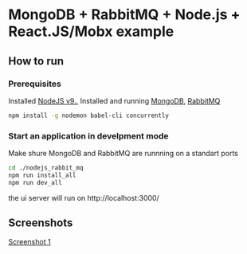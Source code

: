 # MongoDB + RabbitMQ + Node.js + React.JS/Mobx example

## How to run
### Prerequisites

Installed [NodeJS v9.*.*](https://nodejs.org/en/download/current/)
Installed and running [MongoDB](https://www.mongodb.com/),
[RabbitMQ](https://www.rabbitmq.com/)


```bash
npm install -g nodemon babel-cli concurrently

```

### Start an application in develpment mode
Make shure MongoDB and RabbitMQ are runnning on a standart ports

```bash
cd ./nodejs_rabbit_mq
npm run install_all
npm run dev_all
```

the ui server will run on http://localhost:3000/

## Screenshots

[Screenshot 1](https://raw.githubusercontent.com/vitaliiznak/nodejs_rabbit_mq/master/documentation/Screenshot1.jpg "Screenshot 1")
